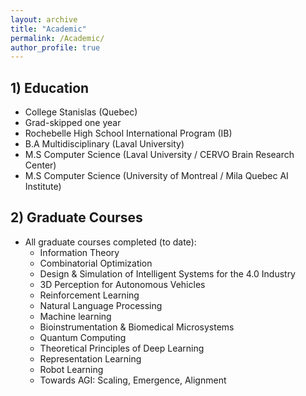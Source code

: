 ```yaml
---
layout: archive
title: "Academic"
permalink: /Academic/
author_profile: true
---
```


## 1) Education 

- College Stanislas (Quebec)
- Grad-skipped one year
- Rochebelle High School International Program (IB)
- B.A Multidisciplinary (Laval University)
- M.S Computer Science (Laval University / CERVO Brain Research Center) 
- M.S Computer Science (University of Montreal / Mila Quebec AI Institute) 
 



## 2) Graduate Courses

- All graduate courses completed (to date):
    * Information Theory
    * Combinatorial Optimization
    * Design & Simulation of Intelligent Systems for the 4.0 Industry
    * 3D Perception for Autonomous Vehicles
    * Reinforcement Learning
    * Natural Language Processing
    * Machine learning
    * Bioinstrumentation & Biomedical Microsystems
    * Quantum Computing
    * Theoretical Principles of Deep Learning
    * Representation Learning
    * Robot Learning 
    * Towards AGI: Scaling, Emergence, Alignment
